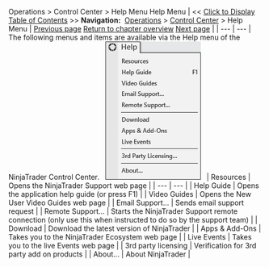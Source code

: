 ﻿
Operations \> Control Center \> Help Menu
Help Menu
| \<\< [Click to Display Table of Contents](help_menu.md) \>\> **Navigation:**     [Operations](operations.md) \> [Control Center](control_center.md) \> Help Menu | [Previous page](connections_menu.md) [Return to chapter overview](control_center.md) [Next page](orders_tab.md) |
| --- | --- |
The following menus and items are available via the Help menu of the NinjaTrader Control Center.
 
![ControlCenter_HelpMenu](controlcenter_helpmenu.png)
 
| Resources | Opens the NinjaTrader Support web page |
| --- | --- |
| Help Guide | Opens the application help guide (or press F1\) |
| Video Guides | Opens the New User Video Guides web page |
| Email Support... | Sends email support request |
| Remote Support... | Starts the NinjaTrader Support remote connection (only use this when instructed to do so by the support team) |
| Download | Download the latest version of NinjaTrader |
| Apps \& Add\-Ons | Takes you to the NinjaTrader Ecosystem web page |
| Live Events | Takes you to the live Events web page |
| 3rd party licensing | Verification for 3rd party add on products |
| About... | About NinjaTrader |
 
## 

